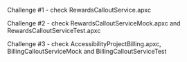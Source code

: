 Challenge #1 - check RewardsCalloutService.apxc

Challenge #2 - check RewardsCalloutServiceMock.apxc and RewardsCalloutServiceTest.apxc

Challenge #3 - check AccessibilityProjectBilling.apxc, BillingCalloutServiceMock and BillingCalloutServiceTest

